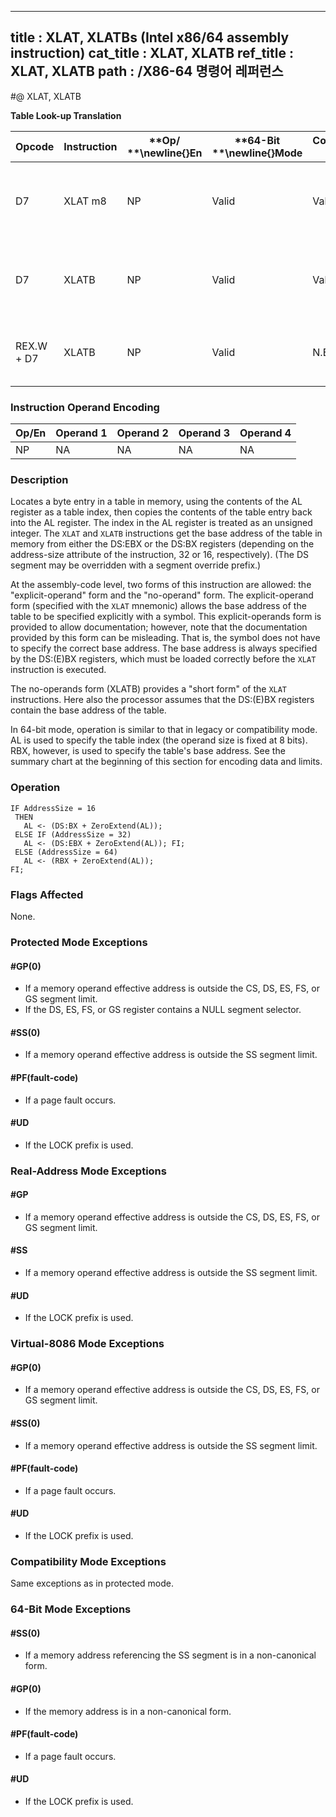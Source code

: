 ----------------------------
title : XLAT, XLATBs (Intel x86/64 assembly instruction)
cat_title : XLAT, XLATB
ref_title : XLAT, XLATB
path : /X86-64 명령어 레퍼런스
----------------------------
#@ XLAT, XLATB

**Table Look-up Translation**

|**Opcode**|**Instruction**|**Op/ **\newline{}**En**|**64-Bit **\newline{}**Mode**|**Compat/**\newline{}**Leg Mode**|**Description**|
|----------|---------------|------------------------|-----------------------------|---------------------------------|---------------|
|D7|XLAT m8|NP|Valid|Valid|Set AL to memory byte DS:[(E)BX + unsigned AL].|
|D7|XLATB|NP|Valid |Valid|Set AL to memory byte DS:[(E)BX + unsigned AL].|
|REX.W + D7|XLATB|NP|Valid |N.E.|Set AL to memory byte [RBX + unsigned AL].|
### Instruction Operand Encoding


|Op/En|Operand 1|Operand 2|Operand 3|Operand 4|
|-----|---------|---------|---------|---------|
|NP|NA|NA|NA|NA|
### Description


Locates a byte entry in a table in memory, using the contents of the AL register as a table index, then copies the contents of the table entry back into the AL register. The index in the AL register is treated as an unsigned integer. The `XLAT` and `XLATB` instructions get the base address of the table in memory from either the DS:EBX or the DS:BX registers (depending on the address-size attribute of the instruction, 32 or 16, respectively). (The DS segment may be overridden with a segment override prefix.)

At the assembly-code level, two forms of this instruction are allowed: the "explicit-operand" form and the "no-operand" form. The explicit-operand form (specified with the `XLAT` mnemonic) allows the base address of the table to be specified explicitly with a symbol. This explicit-operands form is provided to allow documentation; however, note that the documentation provided by this form can be misleading. That is, the symbol does not have to specify the correct base address. The base address is always specified by the DS:(E)BX registers, which must be loaded correctly before the `XLAT` instruction is executed.

The no-operands form (XLATB) provides a "short form" of the `XLAT` instructions. Here also the processor assumes that the DS:(E)BX registers contain the base address of the table.

In 64-bit mode, operation is similar to that in legacy or compatibility mode. AL is used to specify the table index (the operand size is fixed at 8 bits). RBX, however, is used to specify the table's base address. See the summary chart at the beginning of this section for encoding data and limits.


### Operation

```info-verb
IF AddressSize = 16
 THEN
   AL <- (DS:BX + ZeroExtend(AL));
 ELSE IF (AddressSize = 32)
   AL <- (DS:EBX + ZeroExtend(AL)); FI;
 ELSE (AddressSize = 64)
   AL <- (RBX + ZeroExtend(AL));
FI;
```
### Flags Affected


None.


### Protected Mode Exceptions

#### #GP(0)
* If a memory operand effective address is outside the CS, DS, ES, FS, or GS segment limit.
* If the DS, ES, FS, or GS register contains a NULL segment selector.

#### #SS(0)
* If a memory operand effective address is outside the SS segment limit.

#### #PF(fault-code)
* If a page fault occurs.

#### #UD
* If the LOCK prefix is used.

### Real-Address Mode Exceptions

#### #GP
* If a memory operand effective address is outside the CS, DS, ES, FS, or GS segment limit.

#### #SS
* If a memory operand effective address is outside the SS segment limit.

#### #UD
* If the LOCK prefix is used.

### Virtual-8086 Mode Exceptions

#### #GP(0)
* If a memory operand effective address is outside the CS, DS, ES, FS, or GS segment limit.

#### #SS(0)
* If a memory operand effective address is outside the SS segment limit.

#### #PF(fault-code)
* If a page fault occurs.

#### #UD
* If the LOCK prefix is used.

### Compatibility Mode Exceptions



Same exceptions as in protected mode.


### 64-Bit Mode Exceptions

#### #SS(0)
* If a memory address referencing the SS segment is in a non-canonical form.

#### #GP(0)
* If the memory address is in a non-canonical form.

#### #PF(fault-code)
* If a page fault occurs.

#### #UD
* If the LOCK prefix is used.
